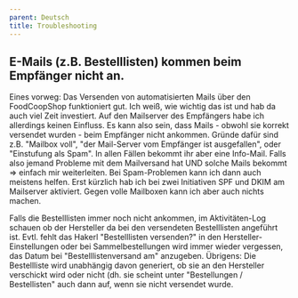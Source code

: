 ```yaml
---
parent: Deutsch
title: Troubleshooting
---
```


## E-Mails (z.B. Bestelllisten) kommen beim Empfänger nicht an.

Eines vorweg: Das Versenden von automatisierten Mails über den FoodCoopShop funktioniert gut. Ich weiß, wie wichtig das ist und hab da auch viel Zeit investiert. Auf den Mailserver des Empfängers habe ich allerdings keinen Einfluss. Es kann also sein, dass Mails - obwohl sie korrekt versendet wurden - beim Empfänger nicht ankommen. Gründe dafür sind z.B. "Mailbox voll", "der Mail-Server vom Empfänger ist ausgefallen", oder "Einstufung als Spam". In allen Fällen bekommt ihr aber eine Info-Mail. Falls also jemand Probleme mit dem Mailversand hat UND solche Mails bekommt => einfach mir weiterleiten. Bei Spam-Problemen kann ich dann auch meistens helfen. Erst kürzlich hab ich bei zwei Initiativen SPF und DKIM am Mailserver aktiviert. Gegen volle Mailboxen kann ich aber auch nichts machen.

Falls die Bestelllisten immer noch nicht ankommen, im Aktivitäten-Log schauen ob der Hersteller da bei den versendeten Bestelllisten angeführt ist. Evtl. fehlt das Hakerl "Bestelllisten versenden?" in den Hersteller-Einstellungen oder bei Sammelbestellungen wird immer wieder vergessen, das Datum bei "Bestelllistenversand am" anzugeben. Übrigens: Die Bestellliste wird unabhängig davon generiert, ob sie an den Hersteller verschickt wird oder nicht (dh. sie scheint unter "Bestellungen / Bestellisten" auch dann auf, wenn sie nicht versendet wurde.